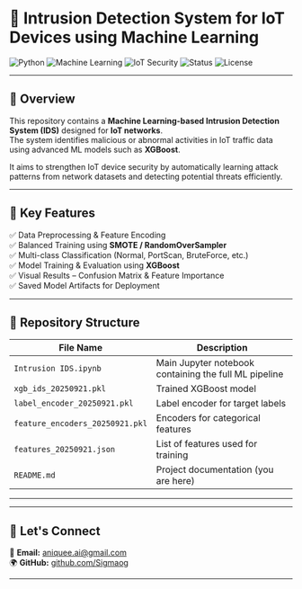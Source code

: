 # 🚀 Intrusion Detection System for IoT Devices using Machine Learning

![Python](https://img.shields.io/badge/Python-3.8%2B-blue)
![Machine Learning](https://img.shields.io/badge/AI%2FML-XGBoost-brightgreen)
![IoT Security](https://img.shields.io/badge/IoT-Security-orange)
![Status](https://img.shields.io/badge/Status-Active-success)
![License](https://img.shields.io/badge/License-MIT-lightgrey)

---

## 📘 Overview  

This repository contains a **Machine Learning-based Intrusion Detection System (IDS)** designed for **IoT networks**.  
The system identifies malicious or abnormal activities in IoT traffic data using advanced ML models such as **XGBoost**.  

It aims to strengthen IoT device security by automatically learning attack patterns from network datasets and detecting potential threats efficiently.  

---

## 🧠 Key Features  

✅ Data Preprocessing & Feature Encoding  
✅ Balanced Training using **SMOTE / RandomOverSampler**  
✅ Multi-class Classification (Normal, PortScan, BruteForce, etc.)  
✅ Model Training & Evaluation using **XGBoost**  
✅ Visual Results – Confusion Matrix & Feature Importance  
✅ Saved Model Artifacts for Deployment  

---

## 📂 Repository Structure  

| File Name | Description |
|------------|-------------|
| `Intrusion IDS.ipynb` | Main Jupyter notebook containing the full ML pipeline |
| `xgb_ids_20250921.pkl` | Trained XGBoost model |
| `label_encoder_20250921.pkl` | Label encoder for target labels |
| `feature_encoders_20250921.pkl` | Encoders for categorical features |
| `features_20250921.json` | List of features used for training |
| `README.md` | Project documentation (you are here) |

---

---

## 🤝 Let's Connect
📧 **Email:** aniquee.ai@gmail.com  
🌍 **GitHub:** [github.com/Sigmaog](https://github.com/Sigmaog)

---
